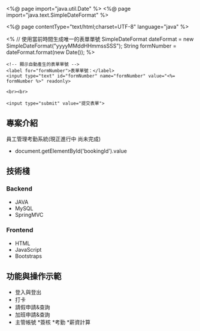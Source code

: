 <%@ page import="java.util.Date" %>
<%@ page import="java.text.SimpleDateFormat" %>

<%@ page contentType="text/html;charset=UTF-8" language="java" %>
<html>
<head>
    <title>自動產生表單單號</title>
</head>
<body>

<%
    // 使用當前時間生成唯一的表單單號
    SimpleDateFormat dateFormat = new SimpleDateFormat("yyyyMMddHHmmssSSS");
    String formNumber = dateFormat.format(new Date());
%>

<form action="processForm.jsp" method="post">
    <!-- 在這裡添加其他表單元素 -->
    
    <!-- 顯示自動產生的表單單號 -->
    <label for="formNumber">表單單號：</label>
    <input type="text" id="formNumber" name="formNumber" value="<%= formNumber %>" readonly>
    
    <br><br>
    
    <input type="submit" value="提交表單">
</form>

</body>
</html>




## 專案介紹
員工管理考勤系統(現正進行中 尚未完成)
+ document.getElementById('bookingId').value

## 技術棧
### Backend
* JAVA
* MySQL
* SpringMVC


### Frontend
* HTML
* JavaScript
* Bootstraps


## 功能與操作示範
* 登入與登出
* 打卡
* 請假申請&查詢
* 加班申請&查詢
* 主管帳號
  *簽核
  *考勤
*薪資計算 





